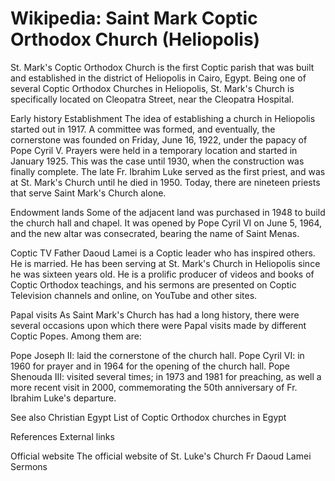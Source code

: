 
# Wikipedia: Saint Mark Coptic Orthodox Church (Heliopolis)
St. Mark's Coptic Orthodox Church is the first Coptic parish that was built and established in the district of Heliopolis in Cairo, Egypt. Being one of several Coptic Orthodox Churches in Heliopolis, St. Mark's Church is specifically located on Cleopatra Street, near the Cleopatra Hospital.

Early history
Establishment
The idea of establishing a church in Heliopolis started out in 1917. A committee was formed, and eventually, the cornerstone was founded on Friday, June 16, 1922, under the papacy of Pope Cyril V. Prayers were held in a temporary location and started in January 1925. This was the case until 1930, when the construction was finally complete. The late Fr. Ibrahim Luke served as the first priest, and was at St. Mark's Church until he died in 1950. Today, there are nineteen priests that serve Saint Mark's Church alone.

Endowment lands
Some of the adjacent land was purchased in 1948 to build the church hall and chapel. It was opened by Pope Cyril VI on June 5, 1964, and the new altar was consecrated, bearing the name of Saint Menas.

Coptic TV
Father Daoud Lamei is a Coptic leader who has inspired others. He is married. He has been serving at St. Mark's Church in Heliopolis since he was sixteen years old. He is a prolific producer of videos and books of Coptic Orthodox teachings, and his sermons are presented on Coptic Television channels and online, on YouTube and other sites.

Papal visits
As Saint Mark's Church has had a long history, there were several occasions upon which there were Papal visits made by different Coptic Popes. Among them are:

Pope Joseph II: laid the cornerstone of the church hall.
Pope Cyril VI: in 1960 for prayer and in 1964 for the opening of the church hall.
Pope Shenouda III: visited several times; in 1973 and 1981 for preaching, as well a more recent visit in 2000, commemorating the 50th anniversary of Fr. Ibrahim Luke's departure.

See also
Christian Egypt
List of Coptic Orthodox churches in Egypt

References
External links

Official website
The official website of St. Luke's Church
Fr Daoud Lamei Sermons